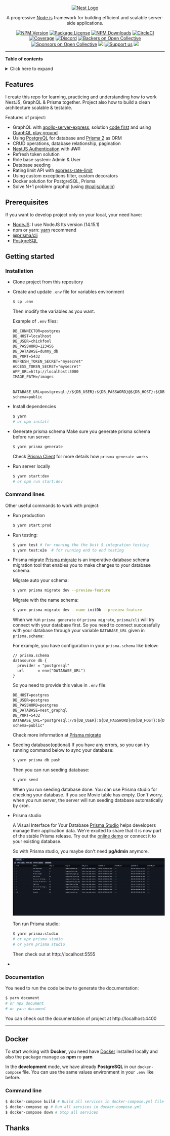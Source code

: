 <p align="center">
  <a href="http://nestjs.com/" target="blank"><img src="https://nestjs.com/img/logo-small.svg" width="200" alt="Nest Logo" /></a>
</p>

[circleci-image]: https://img.shields.io/circleci/build/github/nestjs/nest/master?token=abc123def456
[circleci-url]: https://circleci.com/gh/nestjs/nest

  <p align="center">A progressive <a href="http://nodejs.org" target="_blank">Node.js</a> framework for building efficient and scalable server-side applications.</p>
    <p align="center">
<a href="https://www.npmjs.com/~nestjscore" target="_blank"><img src="https://img.shields.io/npm/v/@nestjs/core.svg" alt="NPM Version" /></a>
<a href="https://www.npmjs.com/~nestjscore" target="_blank"><img src="https://img.shields.io/npm/l/@nestjs/core.svg" alt="Package License" /></a>
<a href="https://www.npmjs.com/~nestjscore" target="_blank"><img src="https://img.shields.io/npm/dm/@nestjs/common.svg" alt="NPM Downloads" /></a>
<a href="https://circleci.com/gh/nestjs/nest" target="_blank"><img src="https://img.shields.io/circleci/build/github/nestjs/nest/master" alt="CircleCI" /></a>
<a href="https://coveralls.io/github/nestjs/nest?branch=master" target="_blank"><img src="https://coveralls.io/repos/github/nestjs/nest/badge.svg?branch=master#9" alt="Coverage" /></a>
<a href="https://discord.gg/G7Qnnhy" target="_blank"><img src="https://img.shields.io/badge/discord-online-brightgreen.svg" alt="Discord"/></a>
<a href="https://opencollective.com/nest#backer" target="_blank"><img src="https://opencollective.com/nest/backers/badge.svg" alt="Backers on Open Collective" /></a>
<a href="https://opencollective.com/nest#sponsor" target="_blank"><img src="https://opencollective.com/nest/sponsors/badge.svg" alt="Sponsors on Open Collective" /></a>
  <a href="https://paypal.me/kamilmysliwiec" target="_blank"><img src="https://img.shields.io/badge/Donate-PayPal-ff3f59.svg"/></a>
    <a href="https://opencollective.com/nest#sponsor"  target="_blank"><img src="https://img.shields.io/badge/Support%20us-Open%20Collective-41B883.svg" alt="Support us"></a>
  <a href="https://twitter.com/nestframework" target="_blank"><img src="https://img.shields.io/twitter/follow/nestframework.svg?style=social&label=Follow"></a>
</p>
  <!--[![Backers on Open Collective](https://opencollective.com/nest/backers/badge.svg)](https://opencollective.com/nest#backer)
  [![Sponsors on Open Collective](https://opencollective.com/nest/sponsors/badge.svg)](https://opencollective.com/nest#sponsor)-->

---

**Table of contents**

<details>
<summary>Click here to expand</summary>

- [NestJS - GraphQL - Prisma](#nestjs---graphql---prisma)
  - [Features](#features)
  - [Prerequisites](#prerequisites)
  - [Getting started](#getting-started)
    - [Installation](#installation)
    - [Command lines](#command-lines)
  - [Docker](#docker)
    - [Command line](#command-line)
  - [Thanks](#thanks)
  
</details>

## Features

I create this repo for learning, practicing and understanding how to work NestJS, GraphQL & Prisma together. Project also how to build a clean architecture scalable & testable.

Features of project:

- GraphQL with [apollo-server-express](https://github.com/apollographql/apollo-server), solution [code first](https://docs.nestjs.com/graphql/quick-start#code-first) and using [GraphQL play ground](https://github.com/graphql/graphql-playground)
- Using [PostgreQL](https://github.com/brianc/node-postgres) for database and [Prisma 2](https://github.com/prisma/prisma) as ORM
- CRUD operations, database relationship, pagination
- [NestJS Authentication](https://docs.nestjs.com/security/authentication) with ~~JWT~~
- Refresh token solution
- Role base system: Admin & User
- Database seeding
- Rating limit API with [express-rate-limit](https://github.com/nfriedly/express-rate-limit)
- Using custom exceptions filter, custom decorators
- Docker solution for PostgreSQL, Prisma
- Solve N+1 problem graphql (using [@paljs/plugin](https://github.com/paljs/prisma-tools/blob/master/packages/plugins/README.md))

## Prerequisites

If you want to develop project only on your local, your need have:
- [NodeJS](https://nodejs.org/en/download/): I use NodeJS lts version (14.15.1)
- npm or yarn: [yarn](https://classic.yarnpkg.com/en/docs/install/#debian-stable) recommend
- [@prisma/cli](https://www.prisma.io/docs/concepts/components/prisma-cli/installation)
- [PostgreSQL](https://www.postgresql.org/download/)

## Getting started

### Installation

- Clone project from this repository
- Create and update `.env` file for variables environment
  ```bash
  $ cp .env
  ```

  Then modify the variables as you want.

  Example of `.env` files:
  ```env
  DB_CONNECTOR=postgres
  DB_HOST=localhost
  DB_USER=chickfool
  DB_PASSWORD=123456
  DB_DATABASE=dummy_db
  DB_PORT=5432
  REFRESH_TOKEN_SECRET="mysecret"
  ACCESS_TOKEN_SECRET="mysecret"
  APP_URL=http://localhost:3000
  IMAGE_PATH=/images


  DATABASE_URL=postgresql://${DB_USER}:${DB_PASSWORD}@${DB_HOST}:${DB_PORT}/${DB_DATABASE}?schema=public
  ```

- Install dependencies
  ```bash
  $ yarn
  # or npm install
  ```
- Generate prisma schema
  Make sure you generate prisma schema before run server:
  ```bash
  $ yarn prisma generate
  ```

  Check [Prisma Client](https://www.prisma.io/docs/concepts/components/prisma-client) for more details how `prisma generate works`

- Run server locally
  ```bash
  $ yarn start:dev
  # or npm run start:dev
  ```

### Command lines

Other useful commands to work with project:
- Run production
  ```ts
  $ yarn start:prod
  ```
- Run testing:
  ```bash
  $ yarn test # for running the the Unit $ integration testing
  $ yarn test:e2e  # for running end to end testing
  ```
- Prisma migrate
  [Prisma migrate](https://www.prisma.io/docs/concepts/components/prisma-migrate) is an imperative database schema migration tool that enables you to make changes to your database schema.

  Migrate auto your schema:
  ```bash
  $ yarn prisma migrate dev --preview-feature
  ```

  Migrate with the name schema:
  ```bash
  $ yarn prisma migrate dev --name initDb --preview-feature
  ```

  When we run `prisma generate` or `prisma migrate`, `prisma/cli` will try connect with your database first. So you need to connect successfully with your database through your variable `DATABASE_URL` given in `prisma.schema`:

  For example, you have configuration in your `prisma.schema` like below:

  ```prisma
  // prisma.schema
  datasource db {
    provider = "postgresql"
    url      = env("DATABASE_URL")
  }
  ```

  So you need to provide this value in `.env` file:

  ```
  DB_HOST=postgres
  DB_USER=postgres
  DB_PASSWORD=postgres
  DB_DATABASE=nest_graphql
  DB_PORT=5432
  DATABASE_URL="postgresql://${DB_USER}:${DB_PASSWORD}@${DB_HOST}:${DB_PORT}/${DB_DATABASE}?schema=public"

  ```

  Check more information at [Prisma migrate](https://www.prisma.io/docs/concepts/components/prisma-migrate)


- Seeding database(optional)
  If you have any errors, so you can try running command below to sync your database:

  ```bash
  $ yarn prisma db push
  ```
  Then you can run seeding database:

  ```bash
  $ yarn seed
  ```
  
  When you run seeding database done. You can use Prisma studio for checking your database. If you see Movie table has empty.
  Don't worry, when you run server, the server will run seeding database automatically by cron.

  
- Prisma studio

  A Visual Interface for Your Database
  [Prisma Studio](https://www.prisma.io/blog/prisma-studio-3rtf78dg99fe) helps developers manage their application data. We're excited to share that it is now part of the stable Prisma release. Try out the [online demo](https://prisma.studio/) or connect it to your existing database.

  So with Prisma studio, you maybe don't need **pgAdmin** anymore.
  <div align="center">
    <img src="./src/document/img/prisma-studio.png" alt="prisma-studio"/>
  </div>

  Ton run Prisma studio:
  ```bash
  $ yarn prisma:studio
  # or npx prisma studio
  # or yarn prisma studio
  ```
  Then check out at http://localhost:5555
- 
### Documentation
You need to run the code below to generate the documentation:

  ```bash
  $ yarn document
  # or npx document
  # or yarn document
  ```

You can check out the documentation of project at http://localhost:4400

---
## Docker
To start working with **Docker**, you need have [Docker](https://docs.docker.com/engine/install/) installed locally and also the package manage as **npm** ro **yarn**

In the **development** mode, we have already **PostgreSQL** in our `docker-compose` file. You can use the same values environment in your `.env` like before.

### Command line
```bash
$ docker-compose build # Build all services in docker-compose.yml file
$ docker-compose up # Run all services in docker-compose.yml
$ docker-compose down # Stop all services
```

## Thanks

